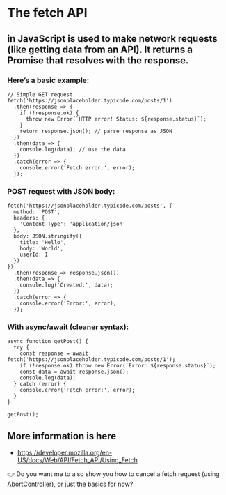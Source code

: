 # The fetch API 
## in JavaScript is used to make network requests (like getting data from an API). It returns a Promise that resolves with the response.

### Here’s a basic example:
```
// Simple GET request
fetch('https://jsonplaceholder.typicode.com/posts/1')
  .then(response => {
    if (!response.ok) {
      throw new Error(`HTTP error! Status: ${response.status}`);
    }
    return response.json(); // parse response as JSON
  })
  .then(data => {
    console.log(data); // use the data
  })
  .catch(error => {
    console.error('Fetch error:', error);
  });
```

### POST request with JSON body:
```
fetch('https://jsonplaceholder.typicode.com/posts', {
  method: 'POST',
  headers: {
    'Content-Type': 'application/json'
  },
  body: JSON.stringify({
    title: 'Hello',
    body: 'World',
    userId: 1
  })
})
  .then(response => response.json())
  .then(data => {
    console.log('Created:', data);
  })
  .catch(error => {
    console.error('Error:', error);
  });
```

### With async/await (cleaner syntax):
```
async function getPost() {
  try {
    const response = await fetch('https://jsonplaceholder.typicode.com/posts/1');
    if (!response.ok) throw new Error(`Error: ${response.status}`);
    const data = await response.json();
    console.log(data);
  } catch (error) {
    console.error('Fetch error:', error);
  }
}

getPost();
```
## More information is here
 - https://developer.mozilla.org/en-US/docs/Web/API/Fetch_API/Using_Fetch


👉 Do you want me to also show you how to cancel a fetch request (using AbortController), or just the basics for now?
